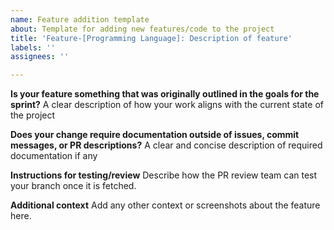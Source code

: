 ```yaml
---
name: Feature addition template
about: Template for adding new features/code to the project
title: 'Feature-[Programming Language]: Description of feature'
labels: ''
assignees: ''

---
```


**Is your feature something that was originally outlined in the goals for the sprint?**
A clear description of how your work aligns with the current state of the project

**Does your change require documentation outside of issues, commit messages, or PR descriptions?**
A clear and concise description of required documentation if any

**Instructions for testing/review**
Describe how the PR review team can test your branch once it is fetched.

**Additional context**
Add any other context or screenshots about the feature here.
